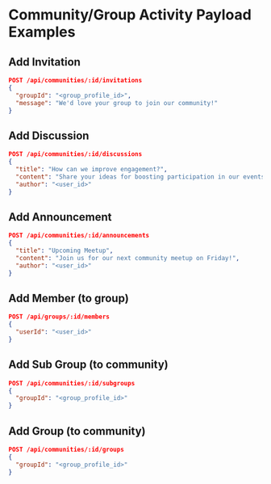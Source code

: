 # Community/Group Activity Payload Examples

## Add Invitation
```json
POST /api/communities/:id/invitations
{
  "groupId": "<group_profile_id>",
  "message": "We'd love your group to join our community!"
}
```

## Add Discussion
```json
POST /api/communities/:id/discussions
{
  "title": "How can we improve engagement?",
  "content": "Share your ideas for boosting participation in our events.",
  "author": "<user_id>"
}
```

## Add Announcement
```json
POST /api/communities/:id/announcements
{
  "title": "Upcoming Meetup",
  "content": "Join us for our next community meetup on Friday!",
  "author": "<user_id>"
}
```

## Add Member (to group)
```json
POST /api/groups/:id/members
{
  "userId": "<user_id>"
}
```

## Add Sub Group (to community)
```json
POST /api/communities/:id/subgroups
{
  "groupId": "<group_profile_id>"
}
```

## Add Group (to community)
```json
POST /api/communities/:id/groups
{
  "groupId": "<group_profile_id>"
}
``` 